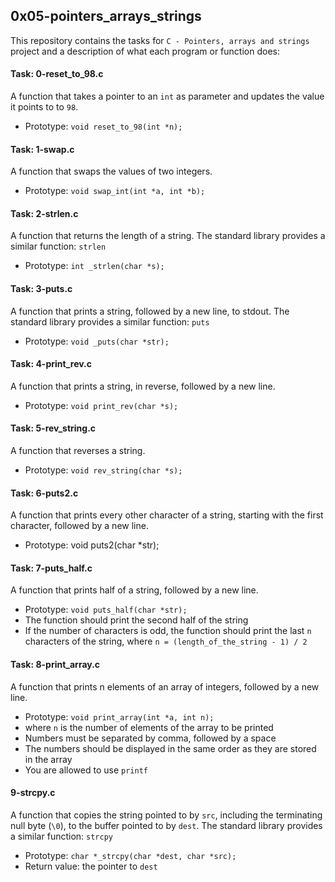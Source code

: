 ## 0x05-pointers_arrays_strings

This repository contains the tasks for `C - Pointers, arrays and strings` project and a description of what each program or function does:

#### Task: 0-reset_to_98.c
A function that takes a pointer to an `int` as parameter and updates the value it points to to `98`.
* Prototype: `void reset_to_98(int *n);`

#### Task: 1-swap.c
A function that swaps the values of two integers.
* Prototype: `void swap_int(int *a, int *b);`

#### Task: 2-strlen.c
A function that returns the length of a string. The standard library provides a similar function: `strlen`
* Prototype: `int _strlen(char *s);`

#### Task: 3-puts.c
A function that prints a string, followed by a new line, to stdout. The standard library provides a similar function: `puts`
* Prototype: `void _puts(char *str);`

#### Task: 4-print_rev.c
A function that prints a string, in reverse, followed by a new line.
* Prototype: `void print_rev(char *s);`

#### Task: 5-rev_string.c
A function that reverses a string.
* Prototype: `void rev_string(char *s);`

#### Task: 6-puts2.c
A function that prints every other character of a string, starting with the first character, followed by a new line.
* Prototype: void puts2(char *str);

#### Task: 7-puts_half.c
A function that prints half of a string, followed by a new line.
* Prototype: `void puts_half(char *str);`
* The function should print the second half of the string
* If the number of characters is odd, the function should print the last `n` characters of the string, where `n = (length_of_the_string - 1) / 2`

#### Task: 8-print_array.c
A function that prints n elements of an array of integers, followed by a new line.
* Prototype: `void print_array(int *a, int n);`
* where `n` is the number of elements of the array to be printed
* Numbers must be separated by comma, followed by a space
* The numbers should be displayed in the same order as they are stored in the array
* You are allowed to use `printf`

#### 9-strcpy.c
A function that copies the string pointed to by `src`, including the terminating null byte (`\0`), to the buffer pointed to by `dest`. The standard library provides a similar function: `strcpy`
* Prototype: `char *_strcpy(char *dest, char *src);`
* Return value: the pointer to `dest`



